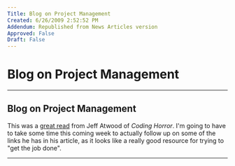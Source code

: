 ```yaml
---
Title: Blog on Project Management
Created: 6/26/2009 2:52:52 PM
Addendum: Republished from News Articles version
Approved: False
Draft: False
---
```

# Blog on Project Management

---

## Blog on Project Management

This was a [great read](http://www.codinghorror.com/blog/archives/001161.html) from Jeff Atwood of *Coding Horror*. I'm going to have to take some time this coming week to actually follow up on some of the links he has in his article, as it looks like a really good resource for trying to "get the job done".




---

